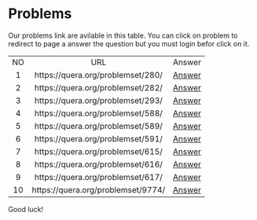 # Problems
Our problems link are avilable in this table. You can click on problem to redirect to page a answer the question but you must login befor click on it.

<table border="0" cellspacing="0" cellpadding="0" align="center">
                <tr>
                    <td align="center">
                        NO
                    </td>
                    <td align="center">
                        URL
                    </td>
                    <td align="center">
                        Answer
                    </td>
                </tr>
        <tr>
            <td align="center">
                1
            </td>
            <td align="center">
                https://quera.org/problemset/280/
            </td>
            <td align="center">
                <a href='https://github.com/myp79/Quera-Problem-Solution/tree/main/University/280'>Answer</a>
            </td>
        </tr>
            <tr>
            <td align="center">
                2
            </td>
            <td align="center">
                https://quera.org/problemset/282/
            </td>
            <td align="center">
                <a href='https://github.com/myp79/Quera-Problem-Solution/tree/main/University/282'>Answer</a>
            </td>
        </tr>
            <tr>
            <td align="center">
                3
            </td>
            <td align="center">
                https://quera.org/problemset/293/
            </td>
            <td align="center">
                <a href='https://github.com/myp79/Quera-Problem-Solution/tree/main/University/293'>Answer</a>
            </td>
        </tr>
            <tr>
            <td align="center">
                4
            </td>
            <td align="center">
                https://quera.org/problemset/588/
            </td>
            <td align="center">
                <a href='https://github.com/myp79/Quera-Problem-Solution/tree/main/University/588'>Answer</a>
            </td>
        </tr>
            <tr>
            <td align="center">
                5
            </td>
            <td align="center">
                https://quera.org/problemset/589/
            </td>
            <td align="center">
                <a href='https://github.com/myp79/Quera-Problem-Solution/tree/main/University/589'>Answer</a>
            </td>
        </tr>
            <tr>
            <td align="center">
                6
            </td>
            <td align="center">
                https://quera.org/problemset/591/
            </td>
            <td align="center">
                <a href='https://github.com/myp79/Quera-Problem-Solution/tree/main/University/591'>Answer</a>
            </td>
        </tr>
            <tr>
            <td align="center">
                7
            </td>
            <td align="center">
                https://quera.org/problemset/615/
            </td>
            <td align="center">
                <a href='https://github.com/myp79/Quera-Problem-Solution/tree/main/University/615'>Answer</a>
            </td>
        </tr>
            <tr>
            <td align="center">
                8
            </td>
            <td align="center">
                https://quera.org/problemset/616/
            </td>
            <td align="center">
                <a href='https://github.com/myp79/Quera-Problem-Solution/tree/main/University/616'>Answer</a>
            </td>
        </tr>
            <tr>
            <td align="center">
                9
            </td>
            <td align="center">
                https://quera.org/problemset/617/
            </td>
            <td align="center">
                <a href='https://github.com/myp79/Quera-Problem-Solution/tree/main/University/617'>Answer</a>
            </td>
        </tr>
            <tr>
            <td align="center">
                10
            </td>
            <td align="center">
                https://quera.org/problemset/9774/
            </td>
            <td align="center">
                <a href='https://github.com/myp79/Quera-Problem-Solution/tree/main/University/9774'>Answer</a>
            </td>
        </tr>
            </table>
Good luck!